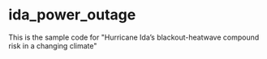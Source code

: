 # ida_power_outage

This is the sample code for "Hurricane Ida’s blackout-heatwave compound risk in a changing climate"
